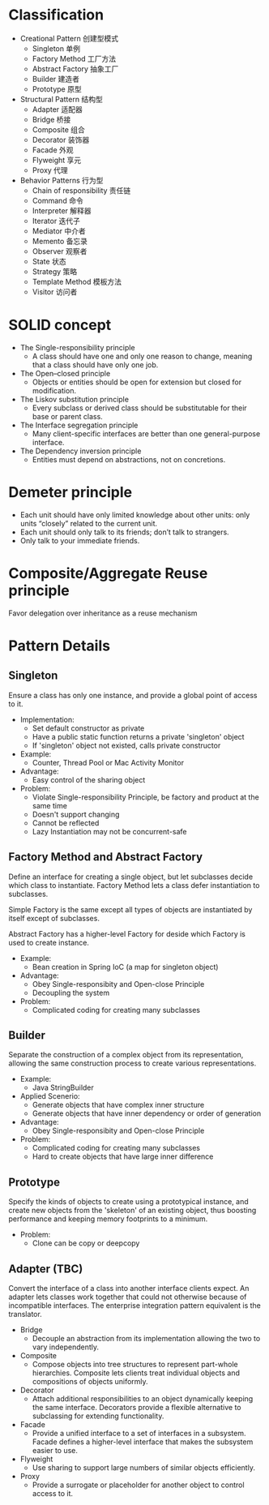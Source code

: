 # Classification

- Creational Pattern 创建型模式
  - Singleton 单例
  - Factory Method 工厂方法
  - Abstract Factory 抽象工厂
  - Builder 建造者
  - Prototype 原型
- Structural Pattern 结构型
  - Adapter 适配器
  - Bridge 桥接
  - Composite 组合
  - Decorator 装饰器
  - Facade 外观
  - Flyweight 享元
  - Proxy 代理
- Behavior Patterns 行为型
  - Chain of responsibility 责任链
  - Command 命令
  - Interpreter 解释器
  - Iterator 迭代子
  - Mediator 中介者
  - Memento 备忘录
  - Observer 观察者
  - State 状态
  - Strategy 策略
  - Template Method 模板方法
  - Visitor 访问者

# SOLID concept

- The Single-responsibility principle
  - A class should have one and only one reason to change, meaning that a class should have only one job.
- The Open–closed principle
  - Objects or entities should be open for extension but closed for modification.
- The Liskov substitution principle
  - Every subclass or derived class should be substitutable for their base or parent class.
- The Interface segregation principle
  - Many client-specific interfaces are better than one general-purpose interface.
- The Dependency inversion principle
  - Entities must depend on abstractions, not on concretions.

# Demeter principle

- Each unit should have only limited knowledge about other units: only units “closely” related to the current unit.
- Each unit should only talk to its friends; don’t talk to strangers.
- Only talk to your immediate friends.

# Composite/Aggregate Reuse principle

Favor delegation over inheritance as a reuse mechanism

# Pattern Details

## Singleton

Ensure a class has only one instance, and provide a global point of access to it.

- Implementation:
  - Set default constructor as private
  - Have a public static function returns a private 'singleton' object
  - If 'singleton' object not existed, calls private constructor
- Example:
  - Counter, Thread Pool or Mac Activity Monitor
- Advantage:
  - Easy control of the sharing object
- Problem:
  - Violate Single-responsibility Principle, be factory and product at the same time
  - Doesn't support changing
  - Cannot be reflected
  - Lazy Instantiation may not be concurrent-safe

## Factory Method and Abstract Factory

Define an interface for creating a single object, but let subclasses decide which class to instantiate. Factory Method lets a class defer instantiation to subclasses.

Simple Factory is the same except all types of objects are instantiated by itself except of subclasses.

Abstract Factory has a higher-level Factory for deside which Factory is used to create instance.

- Example:
  - Bean creation in Spring IoC (a map for singleton object)
- Advantage:
  - Obey Single-responsibity and Open-close Principle
  - Decoupling the system
- Problem:
  - Complicated coding for creating many subclasses

## Builder

Separate the construction of a complex object from its representation, allowing the same construction process to create various representations.

- Example:
  - Java StringBuilder
- Applied Scenerio:
  - Generate objects that have complex inner structure
  - Generate objects that have inner dependency or order of generation
- Advantage:
  - Obey Single-responsibity and Open-close Principle
- Problem:
  - Complicated coding for creating many subclasses
  - Hard to create objects that have large inner difference

## Prototype

Specify the kinds of objects to create using a prototypical instance, and create new objects from the 'skeleton' of an existing object, thus boosting performance and keeping memory footprints to a minimum.

- Problem:
  - Clone can be copy or deepcopy

## Adapter (TBC)

Convert the interface of a class into another interface clients expect. An adapter lets classes work together that could not otherwise because of incompatible interfaces. The enterprise integration pattern equivalent is the translator.



- Bridge
  - Decouple an abstraction from its implementation allowing the two to vary independently.
- Composite
  - Compose objects into tree structures to represent part-whole hierarchies. Composite lets clients treat individual objects and compositions of objects uniformly.
- Decorator
  - Attach additional responsibilities to an object dynamically keeping the same interface. Decorators provide a flexible alternative to subclassing for extending functionality.
- Facade
  - Provide a unified interface to a set of interfaces in a subsystem. Facade defines a higher-level interface that makes the subsystem easier to use.
- Flyweight
  - Use sharing to support large numbers of similar objects efficiently.
- Proxy
  - Provide a surrogate or placeholder for another object to control access to it.